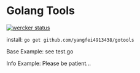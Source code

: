 # Golang Tools

[![wercker status](https://app.wercker.com/status/49eb7e5141480529ed7d4e53fe13ab00/s/master "wercker status")](https://app.wercker.com/project/byKey/49eb7e5141480529ed7d4e53fe13ab00)

install: `go get github.com/yangfei4913438/gotools`

Base Example: see test.go

Info Example: Please be patient...
